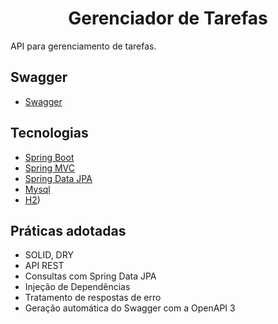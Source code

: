 <h1 align="center">
  Gerenciador de Tarefas
</h1>

API para gerenciamento de tarefas.

## Swagger
- [Swagger](Localhost:8080/swagger-ui.html)

## Tecnologias
 
- [Spring Boot](https://spring.io/projects/spring-boot)
- [Spring MVC](https://docs.spring.io/spring-framework/reference/web/webmvc.html)
- [Spring Data JPA](https://spring.io/projects/spring-data-jpa)
- [Mysql](https://dev.mysql.com/downloads/)
- [H2](https://www.h2database.com/html/main.html))

## Práticas adotadas

- SOLID, DRY
- API REST
- Consultas com Spring Data JPA
- Injeção de Dependências
- Tratamento de respostas de erro
- Geração automática do Swagger com a OpenAPI 3
